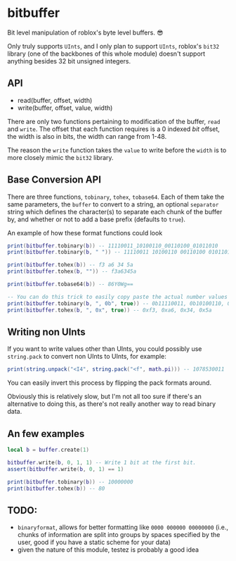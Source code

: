 # bitbuffer
Bit level manipulation of roblox's byte level buffers. :sunglasses:

Only truly supports `UInts`, and I only plan to support `UInts`, roblox's `bit32` library (one of the backbones of this whole module) doesn't support anything besides 32 bit unsigned integers.

## API

- read(buffer, offset, width)
- write(buffer, offset, value, width)

There are only two functions pertaining to modification of the buffer, `read` and `write`.
The offset that each function requires is a 0 indexed *bit* offset, the width is also in bits, the width can range from 1-48.

The reason the `write` function takes the `value` to write before the `width` is to more closely mimic the `bit32` library.

## Base Conversion API

There are three functions, `tobinary`, `tohex`, `tobase64`. Each of them take the same parameters, the `buffer` to convert to a string, an optional `separator` string which defines the character(s) to separate each chunk of the buffer by, and whether or not to add a base prefix (defaults to `true`).

An example of how these format functions could look
```lua
print(bitbuffer.tobinary(b)) -- 11110011_10100110_00110100_01011010
print(bitbuffer.tobinary(b, " ")) -- 11110011 10100110 00110100 01011010

print(bitbuffer.tohex(b)) -- f3 a6 34 5a
print(bitbuffer.tohex(b, "")) -- f3a6345a

print(bitbuffer.tobase64(b)) -- 86Y0Wg==

-- You can do this trick to easily copy paste the actual number values for debugging.
print(bitbuffer.tobinary(b, ", 0b", true)) -- 0b11110011, 0b10100110, 0b00110100, 0b01011010
print(bitbuffer.tohex(b, ", 0x", true)) -- 0xf3, 0xa6, 0x34, 0x5a
```

## Writing non UInts

If you want to write values other than UInts, you could possibly use `string.pack` to convert non UInts to UInts, for example:
```lua
print(string.unpack("<I4", string.pack("<f", math.pi))) -- 1078530011
```
You can easily invert this process by flipping the pack formats around.

Obviously this is relatively slow, but I'm not all too sure if there's an alternative to doing this, as there's not really another way to read binary data.

## An few examples
```lua
local b = buffer.create(1)

bitbuffer.write(b, 0, 1, 1) -- Write 1 bit at the first bit.
assert(bitbuffer.write(b, 0, 1) == 1)

print(bitbuffer.tobinary(b)) -- 10000000
print(bitbuffer.tohex(b)) -- 80
```

## TODO:
- `binaryformat`, allows for better formatting like `0000 000000 00000000` (i.e., chunks of information are split into groups by spaces specified by the user, good if you have a static scheme for your data)
- given the nature of this module, testez is probably a good idea